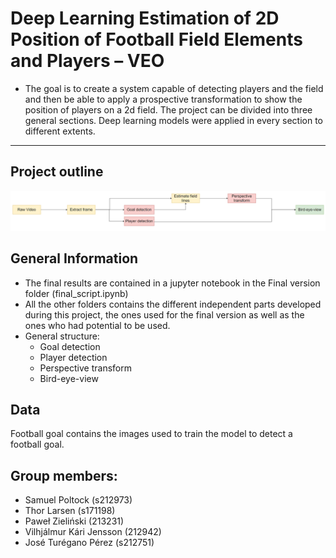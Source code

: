 # Deep Learning Estimation of 2D Position of Football Field Elements and Players – VEO

- The goal is to create a system capable of detecting players and the field and then be able to apply a prospective transformation to show the position of players on a 2d field. The project can be divided into three general sections. Deep learning models were applied in every section to different extents.
---
## Project outline
![Example screenshot](Picture1.png)
<!-- If you have screenshots you'd like to share, include them here. -->

## General Information

- The final results are contained in a jupyter notebook in the Final version folder (final_script.ipynb) 
- All the other folders contains the different independent parts developed during this project, the ones used for the final version as well as the ones who had potential to be used.
- General structure:
    - Goal detection
    - Player detection
    - Perspective transform
    - Bird-eye-view

## Data
Football goal contains the images used to train the model to detect a football goal. 

## Group members:

- Samuel Poltock (s212973)
- Thor Larsen (s171198)
- Paweł Zieliński (213231)
- Vilhjálmur Kári Jensson (212942)
- José Turégano Pérez (s212751)


